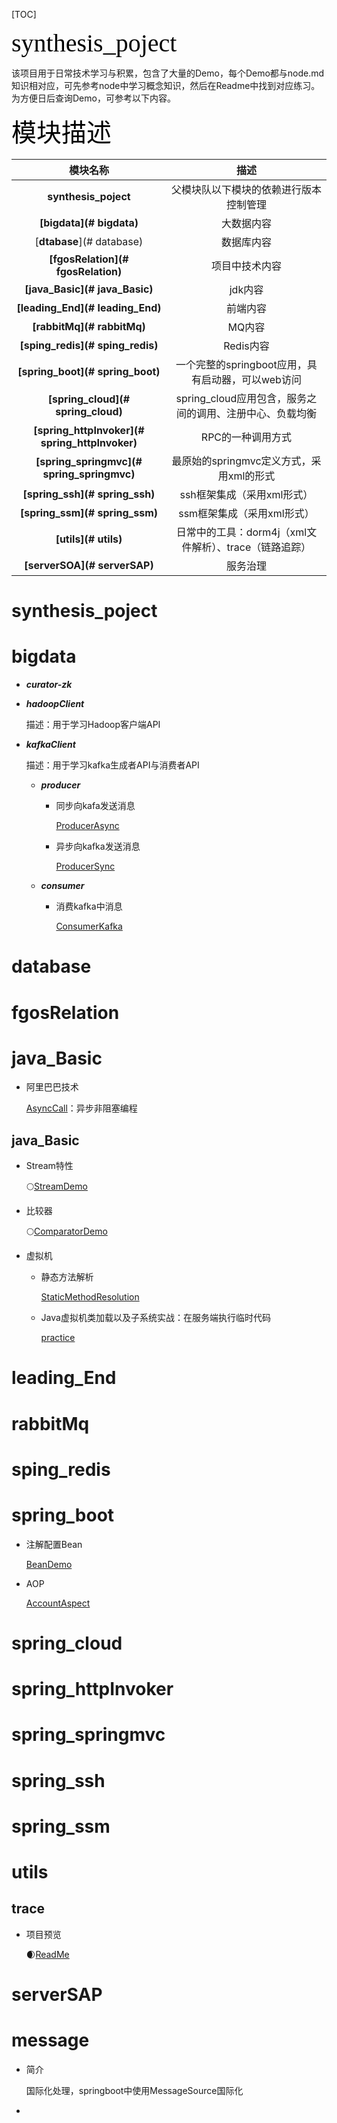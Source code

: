 [TOC]

<span style='color:black;background:背景颜色;font-size:40px;font-family:字体;'>synthesis_poject</span>

该项目用于日常技术学习与积累，包含了大量的Demo，每个Demo都与node.md知识相对应，可先参考node中学习概念知识，然后在Readme中找到对应练习。为方便日后查询Demo，可参考以下内容。

<span style='color:black;background:背景颜色;font-size:40px;font-family:字体;'>模块描述</span>

|                    模块名称                    |                           描述                           |
| :--------------------------------------------: | :------------------------------------------------------: |
|              **synthesis_poject**              |          父模块队以下模块的依赖进行版本控制管理          |
|            **[bigdata](# bigdata)**            |                        大数据内容                        |
|           [**dtabase**](# database)            |                        数据库内容                        |
|       **[fgosRelation](# fgosRelation)**       |                      项目中技术内容                      |
|         **[java_Basic](# java_Basic)**         |                         jdk内容                          |
|        **[leading_End](# leading_End)**        |                         前端内容                         |
|           **[rabbitMq](# rabbitMq)**           |                          MQ内容                          |
|        **[sping_redis](# sping_redis)**        |                        Redis内容                         |
|        **[spring_boot](# spring_boot)**        |    一个完整的springboot应用，具有启动器，可以web访问     |
|       **[spring_cloud](# spring_cloud)**       | spring_cloud应用包含，服务之间的调用、注册中心、负载均衡 |
| **[spring_httpInvoker](# spring_httpInvoker)** |                    RPC的一种调用方式                     |
|   **[spring_springmvc](# spring_springmvc)**   |         最原始的springmvc定义方式，采用xml的形式         |
|         **[spring_ssh](# spring_ssh)**         |                ssh框架集成（采用xml形式）                |
|         **[spring_ssm](# spring_ssm)**         |                ssm框架集成（采用xml形式）                |
|              **[utils](# utils)**              |  日常中的工具：dorm4j（xml文件解析）、trace（链路追踪）  |
|          **[serverSOA](# serverSAP)**          |                         服务治理                         |

# synthesis_poject

# bigdata

- ***curator-zk***

- ***hadoopClient***

  描述：用于学习Hadoop客户端API

- ***kafkaClient***

  描述：用于学习kafka生成者API与消费者API

  - ***producer***

    - 同步向kafa发送消息

      [ProducerAsync](bigdata/kafkaClient/producer/src/main/java/com/dcy/kafka/ProducerAsync.java)

    - 异步向kafka发送消息

      [ProducerSync](bigdata/kafkaClient/producer/src/main/java/com/dcy/kafka/ProducerSync.java)

  - ***consumer***

    - 消费kafka中消息

      [ConsumerKafka](bigdata/kafkaClient/consumer/src/main/java/com/dcy/kafka/ConsumerKafka.java)

# database

# fgosRelation

# java_Basic

- 阿里巴巴技术

  [AsyncCall](java_Basic/src/test/java/com/dcy/alibaba/AsyncCall.java)：异步非阻塞编程

  

## java_Basic

- Stream特性

  :full_moon:[StreamDemo](java_Basic/src/test/java/com/dcy/util/StreamDemo.java)

- 比较器

  :full_moon:[ComparatorDemo](java_Basic/src/test/java/com/dcy/util/ComparatorDemo.java)

- 虚拟机

  - 静态方法解析

    [StaticMethodResolution](java_Basic/src/main/java/com/dcy/hotspot/executeSystem/stackFrame/StaticMethodResolution.java)
  
  - Java虚拟机类加载以及子系统实战：在服务端执行临时代码
  
    [practice](java_Basic/src/main/java/com/dcy/hotspot/executeSystem/practice)

# leading_End

# rabbitMq

# sping_redis

# spring_boot

- 注解配置Bean

  [BeanDemo](spring_boot/src/main/java/com/springboot/config/beanDemo/BeanDemo.java)

- AOP

  [AccountAspect](spring_boot/src/main/java/com/springboot/config/aspect/AccountAspect.java)

# spring_cloud

# spring_httpInvoker

# spring_springmvc

# **spring_ssh**

# spring_ssm

# utils

##  trace

- 项目预览

  :waxing_crescent_moon:[ReadMe](utils/trace/README.md)

# serverSAP

# message

- 简介

  国际化处理，springboot中使用MessageSource国际化

- 